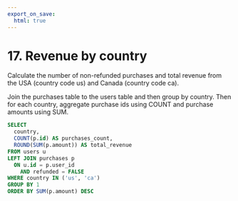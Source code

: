 ```yaml
---
export_on_save:
  html: true
---
```

# 17. Revenue by country 

Calculate the number of non-refunded purchases and total revenue from the USA (country code us) and Canada (country code ca).

Join the purchases table to the users table and then group by country.
Then for each country, aggregate purchase ids using COUNT and purchase amounts using SUM.

```sql
SELECT 
  country,
  COUNT(p.id) AS purchases_count,
  ROUND(SUM(p.amount)) AS total_revenue
FROM users u   
LEFT JOIN purchases p   
  ON u.id = p.user_id
    AND refunded = FALSE
WHERE country IN ('us', 'ca')
GROUP BY 1
ORDER BY SUM(p.amount) DESC
```